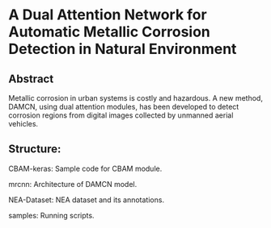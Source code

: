 # A Dual Attention Network for Automatic Metallic Corrosion Detection in Natural Environment

## Abstract

Metallic corrosion in urban systems is costly and hazardous. A new method, DAMCN, using dual attention modules, has been developed to detect corrosion regions from digital images collected by unmanned aerial vehicles.

## Structure:

CBAM-keras: Sample code for CBAM module.

mrcnn: Architecture of DAMCN model.

NEA-Dataset: NEA dataset and its annotations.

samples: Running scripts.
